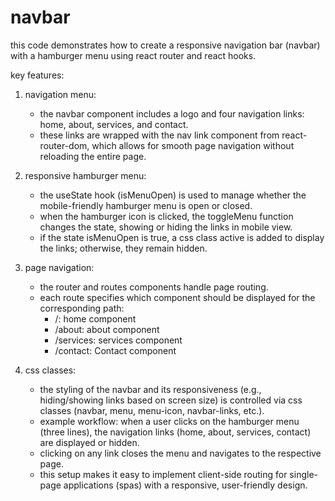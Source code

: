 # navbar

this code demonstrates how to create a responsive navigation bar (navbar) with a hamburger menu using react router and react hooks.

key features:

1. navigation menu:

   - the navbar component includes a logo and four navigation links: home, about, services, and contact.
   - these links are wrapped with the nav link component from react-router-dom, which allows for smooth page navigation without reloading the entire page.

2. responsive hamburger menu:

   - the useState hook (isMenuOpen) is used to manage whether the mobile-friendly hamburger menu is open or closed.
   - when the hamburger icon is clicked, the toggleMenu function changes the state, showing or hiding the links in mobile view.
   - if the state isMenuOpen is true, a css class active is added to display the links; otherwise, they remain hidden.

3. page navigation:

   - the router and routes components handle page routing.
   - each route specifies which component should be displayed for the corresponding path:
     - /: home component
     - /about: about component
     - /services: services component
     - /contact: Contact component

4. css classes:
   - the styling of the navbar and its responsiveness (e.g., hiding/showing links based on screen size) is controlled via css classes (navbar, menu, menu-icon, navbar-links, etc.).
   - example workflow: when a user clicks on the hamburger menu (three lines), the navigation links (home, about, services, contact) are displayed or hidden.
   - clicking on any link closes the menu and navigates to the respective page.
   - this setup makes it easy to implement client-side routing for single-page applications (spas) with a responsive,
     user-friendly design.
